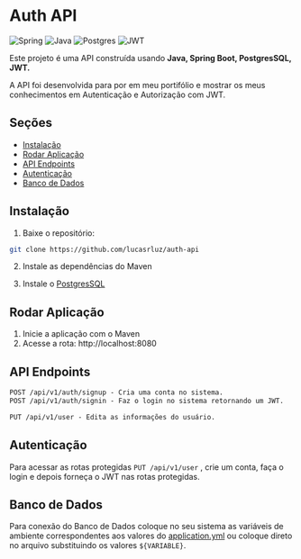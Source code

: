 # Auth API

![Spring](https://img.shields.io/badge/spring-%236DB33F.svg?style=for-the-badge&logo=spring&logoColor=white)
![Java](https://img.shields.io/badge/java-%23ED8B00.svg?style=for-the-badge&logo=openjdk&logoColor=white)
![Postgres](https://img.shields.io/badge/postgres-%23316192.svg?style=for-the-badge&logo=postgresql&logoColor=white)
![JWT](https://img.shields.io/badge/JWT-black?style=for-the-badge&logo=JSON%20web%20tokens)

Este projeto é uma API construída usando **Java, Spring Boot, PostgresSQL, JWT.**

A API foi desenvolvida para por em meu portifólio e mostrar os meus conhecimentos em Autenticação e Autorização com JWT.

## Seções

- [Instalação](#instalação)
- [Rodar Aplicação](#rodar-aplicação)
- [API Endpoints](#api-endpoints)
- [Autenticação](#autenticação)
- [Banco de Dados](#banco-de-dados)

## Instalação

1. Baixe o repositório:

```bash
git clone https://github.com/lucasrluz/auth-api
```

2. Instale as dependências do Maven

3. Instale o [PostgresSQL](https://www.postgresql.org/)

## Rodar Aplicação

1. Inicie a aplicação com o Maven
2. Acesse a rota: http://localhost:8080


## API Endpoints

```markdown
POST /api/v1/auth/signup - Cria uma conta no sistema.
POST /api/v1/auth/signin - Faz o login no sistema retornando um JWT.

PUT /api/v1/user - Edita as informações do usuário.
```

## Autenticação
Para acessar as rotas protegidas ```PUT /api/v1/user``` , crie um conta, faça o login e depois forneça o JWT nas rotas protegidas.

## Banco de Dados
Para conexão do Banco de Dados coloque no seu sistema as variáveis de ambiente correspondentes aos valores do [application.yml](https://github.com/lucasrluz/note/blob/main/src/main/resources/application.yml) ou coloque direto no arquivo substituindo os valores ```${VARIABLE}```.
